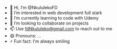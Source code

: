 - 👋 Hi, I’m @NkululekoFD
- 👀 I’m interested in web development full stark
- 🌱 I’m currently learning to code with Udemy
- 💞️ I’m looking to collaborate on projects
- 📫 Use fdNkululeko@gmail.com to reach out to me 
- 😄 Pronouns: ...
- ⚡ Fun fact: I'm always smiling

<!---
NkululekoFD/NkululekoFD is a ✨ special ✨ repository because its `README.md` (this file) appears on your GitHub profile.
You can click the Preview link to take a look at your changes.
--->
